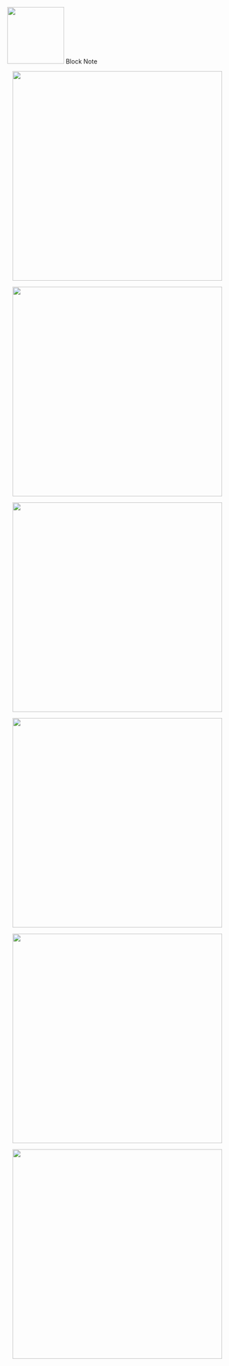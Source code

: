
<p align="left"><img src="https://cdn0.iconfinder.com/data/icons/news-and-magazine/512/blog-512.png"width = 130 /> Block Note</p>


<p align="center"><img src="https://user-images.githubusercontent.com/52591976/79236528-591f9b00-7e6d-11ea-972c-aa22a94a5d28.png"width =480/></p>
<p align="center"><img src="https://user-images.githubusercontent.com/52591976/79240888-9f2b2d80-7e72-11ea-9c97-ba2e3438af54.png"width =480/></p>
<p align="center"><img src="https://user-images.githubusercontent.com/52591976/79241042-cb46ae80-7e72-11ea-83b5-f84ec27ac853.png"width =480/></p>
<p align="center"><img src="https://user-images.githubusercontent.com/52591976/79240943-ac481c80-7e72-11ea-8e49-a7f253a5b30a.png"width =480/></p>


<p align="center"><img src="https://user-images.githubusercontent.com/52591976/79241446-5b84f380-7e73-11ea-9ade-654dd06d3646.png"width =480/></p>
<p align="center"><img src="https://user-images.githubusercontent.com/52591976/79241492-693a7900-7e73-11ea-81bb-32c8996a2cee.png"width =480/></p>

